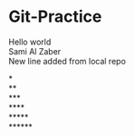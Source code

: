 # Git-Practice
Hello world<br>
Sami Al Zaber<br>
New line added from local repo<br>


*<br>
**<br>
***<br>
****<br>
*****<br>
******<br>
